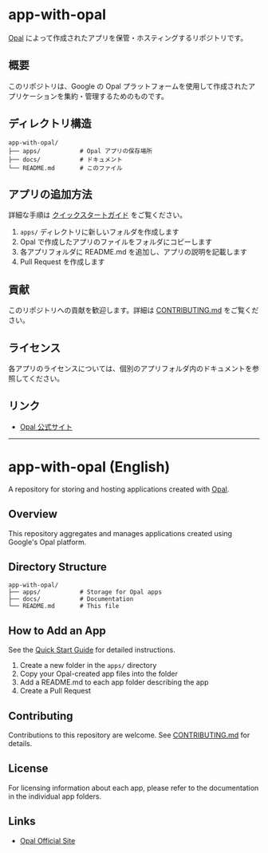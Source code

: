 # app-with-opal

[Opal](https://opal.withgoogle.com) によって作成されたアプリを保管・ホスティングするリポジトリです。

## 概要

このリポジトリは、Google の Opal プラットフォームを使用して作成されたアプリケーションを集約・管理するためのものです。

## ディレクトリ構造

```
app-with-opal/
├── apps/           # Opal アプリの保存場所
├── docs/           # ドキュメント
└── README.md       # このファイル
```

## アプリの追加方法

詳細な手順は [クイックスタートガイド](docs/QUICK_START.md) をご覧ください。

1. `apps/` ディレクトリに新しいフォルダを作成します
2. Opal で作成したアプリのファイルをフォルダにコピーします
3. 各アプリフォルダに README.md を追加し、アプリの説明を記載します
4. Pull Request を作成します

## 貢献

このリポジトリへの貢献を歓迎します。詳細は [CONTRIBUTING.md](docs/CONTRIBUTING.md) をご覧ください。

## ライセンス

各アプリのライセンスについては、個別のアプリフォルダ内のドキュメントを参照してください。

## リンク

- [Opal 公式サイト](https://opal.withgoogle.com)

---

# app-with-opal (English)

A repository for storing and hosting applications created with [Opal](https://opal.withgoogle.com).

## Overview

This repository aggregates and manages applications created using Google's Opal platform.

## Directory Structure

```
app-with-opal/
├── apps/           # Storage for Opal apps
├── docs/           # Documentation
└── README.md       # This file
```

## How to Add an App

See the [Quick Start Guide](docs/QUICK_START.md) for detailed instructions.

1. Create a new folder in the `apps/` directory
2. Copy your Opal-created app files into the folder
3. Add a README.md to each app folder describing the app
4. Create a Pull Request

## Contributing

Contributions to this repository are welcome. See [CONTRIBUTING.md](docs/CONTRIBUTING.md) for details.

## License

For licensing information about each app, please refer to the documentation in the individual app folders.

## Links

- [Opal Official Site](https://opal.withgoogle.com)
